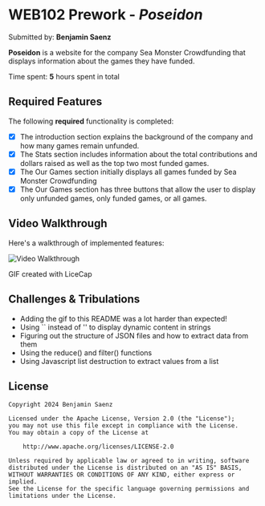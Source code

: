# WEB102 Prework - *Poseidon*

Submitted by: **Benjamin Saenz**

**Poseidon** is a website for the company Sea Monster Crowdfunding that displays information about the games they have funded.

Time spent: **5** hours spent in total

## Required Features

The following **required** functionality is completed:

* [X] The introduction section explains the background of the company and how many games remain unfunded.
* [X] The Stats section includes information about the total contributions and dollars raised as well as the top two most funded games.
* [X] The Our Games section initially displays all games funded by Sea Monster Crowdfunding
* [X] The Our Games section has three buttons that allow the user to display only unfunded games, only funded games, or all games.

## Video Walkthrough

Here's a walkthrough of implemented features:

<img src='seaMonsterCrowdfundingDemo.gif' title='Video Walkthrough' width='' alt='Video Walkthrough' />

<!-- Replace this with whatever GIF tool you used! -->
GIF created with LiceCap

## Challenges & Tribulations

* Adding the gif to this README was a lot harder than expected!
* Using `` instead of '' to display dynamic content in strings
* Figuring out the structure of JSON files and how to extract data from them
* Using the reduce() and filter() functions
* Using Javascript list destruction to extract values from a list

## License

    Copyright 2024 Benjamin Saenz

    Licensed under the Apache License, Version 2.0 (the "License");
    you may not use this file except in compliance with the License.
    You may obtain a copy of the License at

        http://www.apache.org/licenses/LICENSE-2.0

    Unless required by applicable law or agreed to in writing, software
    distributed under the License is distributed on an "AS IS" BASIS,
    WITHOUT WARRANTIES OR CONDITIONS OF ANY KIND, either express or implied.
    See the License for the specific language governing permissions and
    limitations under the License.
